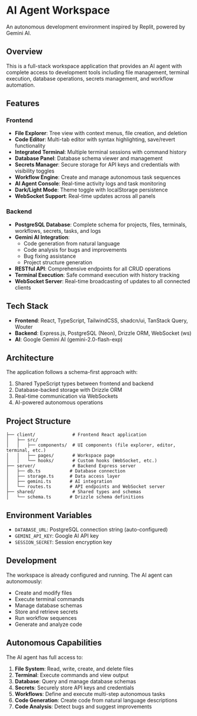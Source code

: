 # AI Agent Workspace

An autonomous development environment inspired by Replit, powered by Gemini AI.

## Overview

This is a full-stack workspace application that provides an AI agent with complete access to development tools including file management, terminal execution, database operations, secrets management, and workflow automation.

## Features

### Frontend
- **File Explorer**: Tree view with context menus, file creation, and deletion
- **Code Editor**: Multi-tab editor with syntax highlighting, save/revert functionality
- **Integrated Terminal**: Multiple terminal sessions with command history
- **Database Panel**: Database schema viewer and management
- **Secrets Manager**: Secure storage for API keys and credentials with visibility toggles
- **Workflow Engine**: Create and manage autonomous task sequences
- **AI Agent Console**: Real-time activity logs and task monitoring
- **Dark/Light Mode**: Theme toggle with localStorage persistence
- **WebSocket Support**: Real-time updates across all panels

### Backend
- **PostgreSQL Database**: Complete schema for projects, files, terminals, workflows, secrets, tasks, and logs
- **Gemini AI Integration**: 
  - Code generation from natural language
  - Code analysis for bugs and improvements
  - Bug fixing assistance
  - Project structure generation
- **RESTful API**: Comprehensive endpoints for all CRUD operations
- **Terminal Execution**: Safe command execution with history tracking
- **WebSocket Server**: Real-time broadcasting of updates to all connected clients

## Tech Stack

- **Frontend**: React, TypeScript, TailwindCSS, shadcn/ui, TanStack Query, Wouter
- **Backend**: Express.js, PostgreSQL (Neon), Drizzle ORM, WebSocket (ws)
- **AI**: Google Gemini AI (gemini-2.0-flash-exp)

## Architecture

The application follows a schema-first approach with:
1. Shared TypeScript types between frontend and backend
2. Database-backed storage with Drizzle ORM
3. Real-time communication via WebSockets
4. AI-powered autonomous operations

## Project Structure

```
├── client/              # Frontend React application
│   ├── src/
│   │   ├── components/  # UI components (file explorer, editor, terminal, etc.)
│   │   ├── pages/       # Workspace page
│   │   └── hooks/       # Custom hooks (WebSocket, etc.)
├── server/              # Backend Express server
│   ├── db.ts           # Database connection
│   ├── storage.ts      # Data access layer
│   ├── gemini.ts       # AI integration
│   └── routes.ts       # API endpoints and WebSocket server
├── shared/              # Shared types and schemas
│   └── schema.ts       # Drizzle schema definitions
```

## Environment Variables

- `DATABASE_URL`: PostgreSQL connection string (auto-configured)
- `GEMINI_API_KEY`: Google AI API key
- `SESSION_SECRET`: Session encryption key

## Development

The workspace is already configured and running. The AI agent can autonomously:
- Create and modify files
- Execute terminal commands
- Manage database schemas
- Store and retrieve secrets
- Run workflow sequences
- Generate and analyze code

## Autonomous Capabilities

The AI agent has full access to:
1. **File System**: Read, write, create, and delete files
2. **Terminal**: Execute commands and view output
3. **Database**: Query and manage database schemas
4. **Secrets**: Securely store API keys and credentials
5. **Workflows**: Define and execute multi-step autonomous tasks
6. **Code Generation**: Create code from natural language descriptions
7. **Code Analysis**: Detect bugs and suggest improvements
